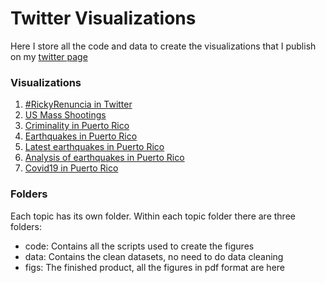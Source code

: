 # Twitter Visualizations

Here I store all the code and data to create the visualizations that I publish on my [twitter page](https://twitter.com/RJANunez)

### Visualizations
1. [#RickyRenuncia in Twitter](https://twitter.com/RJANunez/status/1154547485446148098)
2. [US Mass Shootings](https://twitter.com/RJANunez/status/1159680682593009665)
3. [Criminality in Puerto Rico](https://twitter.com/RJANunez/status/1160766678059364353)
4. [Earthquakes in Puerto Rico](https://twitter.com/RJANunez/status/1214180338529980421)
5. [Latest earthquakes in Puerto Rico](https://twitter.com/RJANunez/status/1216400930624737280)
6. [Analysis of earthquakes in Puerto Rico](https://twitter.com/RJANunez/status/1217932386622722049)
7. [Covid19 in Puerto Rico](https://twitter.com/RJANunez/status/1242473370022707202)

### Folders
Each topic has its own folder. Within each topic folder there are three folders:
* code: Contains all the scripts used to create the figures
* data: Contains the clean datasets, no need to do data cleaning
* figs: The finished product, all the figures in pdf format are here
